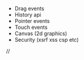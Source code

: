 
- Drag events
- History api
- Pointer events
- Touch events
- Canvas (2d graphics)
- Security (xsrf xss csp etc)


//<div dir=rtl>
<div dir=ltr>
